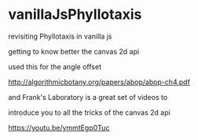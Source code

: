 # vanillaJsPhyllotaxis

revisiting Phyllotaxis in vanilla js

getting to know better the canvas 2d api

used this for the angle offset

http://algorithmicbotany.org/papers/abop/abop-ch4.pdf

and Frank's Laboratory  is a great set of videos to

introduce you to all the tricks of the canvas 2d api

https://youtu.be/ymmtEgp0Tuc

